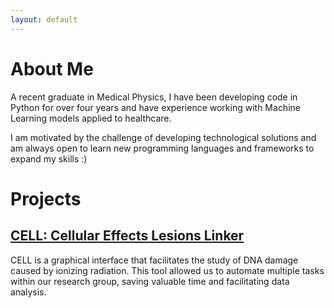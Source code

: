 ```yaml
---
layout: default
---
```



# About Me
A recent graduate in Medical Physics, I have been developing code in Python for over four years and have experience working with Machine Learning models applied to healthcare. 

I am motivated by the challenge of developing technological solutions and am always open to learn new programming languages and frameworks to expand my skills :)
# Projects

## [CELL: Cellular Effects Lesions Linker](./interfaz_grafica_adn.md)

CELL is a graphical interface that facilitates the study of DNA damage caused by ionizing radiation. This tool allowed us to automate multiple tasks within our research group, saving valuable time and facilitating data analysis.